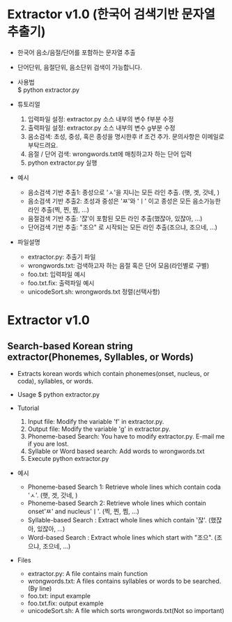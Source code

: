 # Extractor v1.0 (한국어 검색기반 문자열 추출기)

* 한국어 음소/음절/단어를 포함하는  문자열 추출
* 단어단위, 음절단위, 음소단위 검색이 가능합니다.
* 사용법  
  $ python extractor.py

* 튜토리얼
  1. 입력파일 설정: extractor.py 소스 내부의 변수 f부분 수정
  2. 출력파일 설정: extractor.py 소스 내부의 변수 g부분 수정
  3. 음소검색: 초성, 중성, 혹은 종성을 명시한후 if 조건 추가. 문의사항은 이메일로 부탁드려요.
  4. 음절 / 단어 검색: wrongwords.txt에 매칭하고자 하는 단어 입력
  5. python extractor.py 실행

* 예시
  * 음소검색 기반 추출1: 종성으로 'ㅅ'을 지니는 모든 라인 추출. (햇, 겟, 갓네, )
  * 음소검색 기반 추출2: 초성과 중성은 'ㅉ'와 'ㅣ' 이고 종성은 모든 음소가능한 라인 추출(찍, 찐, 찜, ...)
  * 음절검색 기반 추출: '쟎'이 포함된 모든 라인 추출(했쟎아, 있쟎아, ...)
  * 단어검색 기반 추출: "조으" 로 시작되는 모든 라인 추출(조으냐, 조으네, ...)

* 파일설명
  * extractor.py: 추출기 파일
  * wrongwords.txt: 검색하고자 하는 음절 혹은 단어 모음(라인별로 구별)
  * foo.txt: 입력파일 예시
  * foo.txt.fix: 출력파일 예시
  * unicodeSort.sh: wrongwords.txt 정렬(선택사항)



# Extractor v1.0  
## Search-based Korean string extractor(Phonemes, Syllables, or Words)

* Extracts korean words which contain phonemes(onset, nucleus, or coda), syllables, or words.
* Usage
  $ python extractor.py

* Tutorial
  1. Input file: Modify the variable 'f' in extractor.py.
  2. Output file: Modify the variable 'g' in extractor.py.
  3. Phoneme-based Search: You have to modify extractor.py. E-mail me if you are lost.
  4. Syllable or Word based search: Add words to wrongwords.txt
  5. Execute python extractor.py

* 예시
  * Phoneme-based Search 1: Retrieve whole lines which contain coda 'ㅅ'. (햇, 겟, 갓네, )
  * Phoneme-based Search 2: Retrieve whole lines which contain onset'ㅉ' and nucleus'ㅣ'. (찍, 찐, 찜, ...)
  * Syllable-based Search : Extract whole lines which contain '쟎'. (했쟎아, 있쟎아, ...)
  * Word-based Search     : Extract whole lines which start with "조으". (조으냐, 조으네, ...)

* Files
  * extractor.py: A file contains main function
  * wrongwords.txt: A files contains syllables or words to be searched.(By line)
  * foo.txt: input example
  * foo.txt.fix: output example
  * unicodeSort.sh: A file which sorts wrongwords.txt(Not so important)